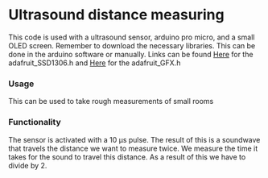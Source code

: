 # Ultrasound distance measuring

This code is used with a ultrasound sensor, arduino pro micro, and a small OLED screen.
Remember to download the necessary libraries. This can be done in the arduino software or manually. Links can be found [Here](https://github.com/adafruit/Adafruit_SSD1306) for the adafruit_SSD1306.h and [Here](https://github.com/adafruit/Adafruit-GFX-Library) for the adafruit_GFX.h


### Usage
This can be used to take rough measurements of small rooms   

### Functionality
The sensor is activated with a 10 µs pulse. The result of this is a soundwave that travels the distance we want to measure twice. 
We measure the time it takes for the sound to travel this distance. As a result of this we have to divide by 2.     


